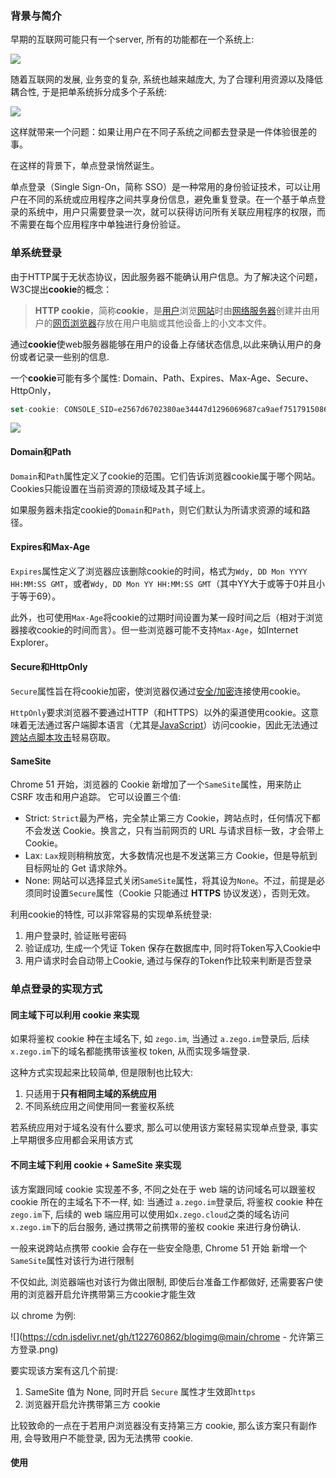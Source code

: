 ### 背景与简介

早期的互联网可能只有一个server, 所有的功能都在一个系统上:

![](https://cdn.jsdelivr.net/gh/t122760862/blogimg@main/单系统功能图.png)

随着互联网的发展, 业务变的复杂, 系统也越来越庞大, 为了合理利用资源以及降低耦合性, 于是把单系统拆分成多个子系统:

![](https://cdn.jsdelivr.net/gh/t122760862/blogimg@main/多系统功能图.png)

这样就带来一个问题：如果让用户在不同子系统之间都去登录是一件体验很差的事。

在这样的背景下，单点登录悄然诞生。



单点登录（Single Sign-On，简称 SSO）是一种常用的身份验证技术，可以让用户在不同的系统或应用程序之间共享身份信息，避免重复登录。在一个基于单点登录的系统中，用户只需要登录一次，就可以获得访问所有关联应用程序的权限，而不需要在每个应用程序中单独进行身份验证。　

### 单系统登录　

由于HTTP属于无状态协议，因此服务器不能确认用户信息。为了解决这个问题，W3C提出**cookie**的概念：

> **HTTP cookie**，简称**cookie**，是[用户](https://zh.wikipedia.org/wiki/用户_(计算机))浏览[网站](https://zh.wikipedia.org/wiki/网站)时由[网络服务器](https://zh.wikipedia.org/wiki/网络服务器)创建并由用户的[网页浏览器](https://zh.wikipedia.org/wiki/网页浏览器)存放在用户电脑或其他设备上的小文本文件。

通过**cookie**使web服务器能够在用户的设备上存储状态信息,以此来确认用户的身份或者记录一些别的信息.  

一个**cookie**可能有多个属性: Domain、Path、Expires、Max-Age、Secure、HttpOnly，

```js
set-cookie: CONSOLE_SID=e2567d6702380ae34447d1296069687ca9aef75179150868d22c; Path=/; Domain=zego.im; Expires=Thu, 30 Mar 2023 13:02:15 GMT; Max-Age=2592000; SameSite=Lax
```

![](https://cdn.jsdelivr.net/gh/t122760862/blogimg@main/cookie属性.png)

#### Domain和Path

`Domain`和`Path`属性定义了cookie的范围。它们告诉浏览器cookie属于哪个网站。Cookies只能设置在当前资源的顶级域及其子域上。

如果服务器未指定cookie的`Domain`和`Path`，则它们默认为所请求资源的域和路径。

#### Expires和Max-Age

`Expires`属性定义了浏览器应该删除cookie的时间，格式为`Wdy, DD Mon YYYY HH:MM:SS GMT`，或者`Wdy, DD Mon YY HH:MM:SS GMT`（其中YY大于或等于0并且小于等于69）。

此外，也可使用`Max-Age`将cookie的过期时间设置为某一段时间之后（相对于浏览器接收cookie的时间而言）。但一些浏览器可能不支持`Max-Age`，如Internet Explorer。

#### Secure和HttpOnly

`Secure`属性旨在将cookie加密，使浏览器仅通过[安全/加密](https://zh.wikipedia.org/wiki/超文本传输安全协议)连接使用cookie。

`HttpOnly`要求浏览器不要通过HTTP（和HTTPS）以外的渠道使用cookie。这意味着无法通过客户端脚本语言（尤其是[JavaScript](https://zh.wikipedia.org/wiki/JavaScript)）访问cookie，因此无法通过[跨站点脚本攻击](https://zh.wikipedia.org/wiki/跨網站指令碼)轻易窃取。

#### SameSite  
Chrome 51 开始，浏览器的 Cookie 新增加了一个`SameSite`属性，用来防止 CSRF 攻击和用户追踪。 
它可以设置三个值:   

* Strict: `Strict`最为严格，完全禁止第三方 Cookie，跨站点时，任何情况下都不会发送 Cookie。换言之，只有当前网页的 URL 与请求目标一致，才会带上 Cookie。
* Lax: `Lax`规则稍稍放宽，大多数情况也是不发送第三方 Cookie，但是导航到目标网址的 Get 请求除外。
* None: 网站可以选择显式关闭`SameSite`属性，将其设为`None`。不过，前提是必须同时设置`Secure`属性（Cookie 只能通过 **HTTPS** 协议发送），否则无效。

利用cookie的特性, 可以非常容易的实现单系统登录:  

1. 用户登录时, 验证账号密码
2. 验证成功, 生成一个凭证 Token 保存在数据库中, 同时将Token写入Cookie中  
3. 用户请求时会自动带上Cookie, 通过与保存的Token作比较来判断是否登录  

### 单点登录的实现方式  

####  同主域下可以利用 cookie 来实现  

如果将鉴权 cookie 种在主域名下, 如 `zego.im`, 当通过 `a.zego.im`登录后, 后续`x.zego.im`下的域名都能携带该鉴权 token, 从而实现多端登录.  

这种方式实现起来比较简单, 但是限制也比较大: 

1. 只适用于**只有相同主域的系统应用**
2. 不同系统应用之间使用同一套鉴权系统

若系统应用对于域名没有什么要求, 那么可以使用该方案轻易实现单点登录, 事实上早期很多应用都会采用该方式  

 #### 不同主域下利用 cookie + SameSite 来实现  

该方案跟同域 cookie 实现差不多, 不同之处在于 web 端的访问域名可以跟鉴权 cookie 所在的主域名下不一样, 如:  当通过 `a.zego.im`登录后, 将鉴权 cookie 种在`zego.im`下, 后续的 web 端应用可以使用如`x.zego.cloud`之类的域名访问`x.zego.im`下的后台服务, 通过携带之前携带的鉴权 cookie 来进行身份确认.  

一般来说跨站点携带 cookie 会存在一些安全隐患, Chrome 51 开始 新增一个 `SameSite`属性对该行为进行限制  

不仅如此, 浏览器端也对该行为做出限制, 即使后台准备工作都做好, 还需要客户使用的浏览器开启允许携带第三方cookie才能生效  

以 chrome 为例:  

![](https://cdn.jsdelivr.net/gh/t122760862/blogimg@main/chrome - 允许第三方登录.png)

要实现该方案有这几个前提:  

1. SameSite 值为 None, 同时开启 `Secure` 属性才生效即`https`
2. 浏览器开启允许携带第三方 cookie

比较致命的一点在于若用户浏览器没有支持第三方 cookie, 那么该方案只有副作用, 会导致用户不能登录, 因为无法携带 cookie.  

#### 使用 
